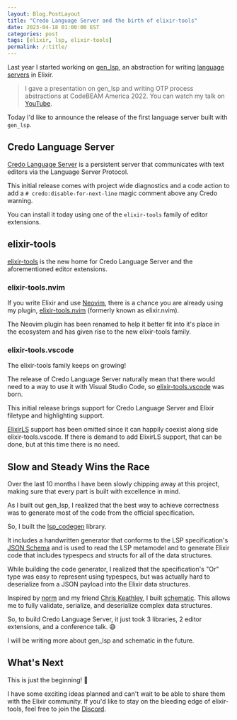 ```yaml
---
layout: Blog.PostLayout
title: "Credo Language Server and the birth of elixir-tools"
date: 2023-04-18 01:00:00 EST
categories: post
tags: [elixir, lsp, elixir-tools]
permalink: /:title/
---
```


Last year I started working on [gen_lsp](https://github.com/mhanberg/gen_lsp), an abstraction for writing [language servers](https://microsoft.github.io/language-server-protocol/) in Elixir.

> I gave a presentation on gen_lsp and writing OTP process abstractions at CodeBEAM America 2022. You can watch my talk on [YouTube](https://www.youtube.com/watch?v=Ug-SEozyG1A).

Today I'd like to announce the release of the first language server built with `gen_lsp`.

## Credo Language Server

[Credo Language Server](https://github.com/elixir-tools/credo-language-server) is a persistent server that communicates with text editors via the Language Server Protocol.

This initial release comes with project wide diagnostics and a code action to add a `# credo:disable-for-next-line` magic comment above any Credo warning.

You can install it today using one of the `elixir-tools` family of editor extensions.

## elixir-tools

[elixir-tools](https://github.com/elixir-tools) is the new home for Credo Language Server and the aforementioned editor extensions.

### elixir-tools.nvim

If you write Elixir and use [Neovim](https://neovim.io), there is a chance you are already using my plugin, [elixir-tools.nvim](https://github.com/elixir-tools/elixir-tools.nvim) (formerly known as elixir.nvim).

The Neovim plugin has been renamed to help it better fit into it's place in the ecosystem and has given rise to the new elixir-tools family.

### elixir-tools.vscode

The elixir-tools family keeps on growing!

The release of Credo Language Server naturally mean that there would need to a way to use it with Visual Studio Code, so [elixir-tools.vscode](https://marketplace.visualstudio.com/items?itemName=elixir-tools.elixir-tools) was born.

This initial release brings support for Credo Language Server and Elixir filetype and highlighting support.

[ElixirLS](https://github.com/elixir-lsp/elixir-ls) support has been omitted since it can happily coexist along side elixir-tools.vscode. If there is demand to add ElixirLS support, that can be done, but at this time there is no need.

## Slow and Steady Wins the Race

Over the last 10 months I have been slowly chipping away at this project, making sure that every part is built with excellence in mind.

As I built out gen_lsp, I realized that the best way to achieve correctness was to generate most of the code from the official specification.

So, I built the [lsp_codegen](https://github.com/mhanberg/lsp_codegen) library.

It includes a handwritten generator that conforms to the LSP specification's [JSON Schema](https://json-schema.org) and is used to read the LSP metamodel and to generate Elixir code that includes typespecs and structs for all of the data structures.

While building the code generator, I realized that the specification's "Or" type was easy to represent using typespecs, but was actually hard to deserialize from a JSON payload into the Elixir data structures.

Inspired by [norm](https://github.com/elixir-toniq/norm) and my friend [Chris Keathley](https://keathley.io), I built [schematic](https://github.com/mhanberg/schematic). This allows me to fully validate, serialize, and deserialize complex data structures.

So, to build Credo Language Server, it just took 3 libraries, 2 editor extensions, and a conference talk. 😅

I will be writing more about gen_lsp and schematic in the future.

## What's Next

This is just the beginning! 🤗

I have some exciting ideas planned and can't wait to be able to share them with the Elixir community. If you'd like to stay on the bleeding edge of elixir-tools, feel free to join the [Discord](https://discord.gg/6XdGnxVA2A).
